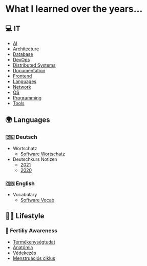 # What I learned over the years...

## 💻 IT

- [AI](it/AI.md)
- [Architecture](it/Architecture.md)  
- [Database](it/Database.md)  
- [DevOps](it/DevOps.md)  
- [Distributed Systems](it/DistributedSystems.md)  
- [Documentation](it/Documentation.md)  
- [Frontend](it/Frontend.md)  
- [Languages](it/Languages.md)  
- [Network](it/Network.md)  
- [OS](it/OS.md)  
- [Programming](it/Programming.md)  
- [Tools](it/Tools.md)  

## 🌍 Languages

### 🇩🇪 Deutsch

- Wortschatz
	- [Software Wortschatz](nyelv/deutsch/SoftwareVocab.md)  
- Deutschkurs Notizen
	- [2021](nyelv/deutsch/DeutschkursNotizen_2021.md)
	- [2020](nyelv/deutsch/DeutschkursNotizen_2020.md)

### 🇬🇧 English

- Vocabulary
	- [Software Vocab](nyelv/english/SoftwareVocab.md)  

## 🏃🥑 Lifestyle

### 🐣 Fertiliy Awareness

- [Termékenységtudat](lifestyle/fertility_awareness/Termekenysegtudat.md)
- [Anatómia](lifestyle/fertility_awareness/Anatomia.md)
- [Védekezés](lifestyle/fertility_awareness/Vedekezes.md)
- [Menstruációs ciklus](lifestyle/fertility_awareness/Ciklus.md)
